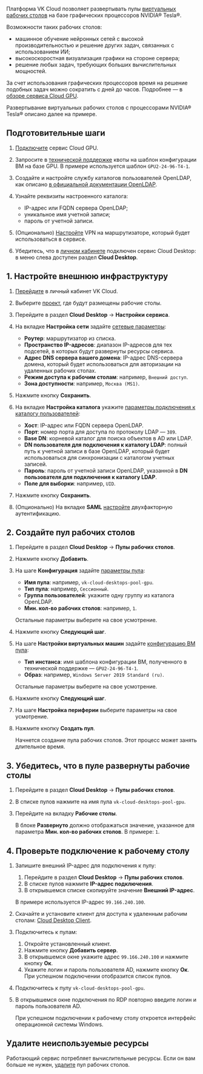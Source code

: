 Платформа VK Cloud позволяет развертывать пулы [виртуальных рабочих столов](/ru/computing/cloud-desktops/concepts/about) на базе графических процессоров NVIDIA® Tesla®.

Возможности таких рабочих столов:

* машинное обучение нейронных сетей с высокой производительностью и решение других задач, связанных с использованием ИИ;
* высокоскоростная визуализация графики на стороне сервера;
* решение любых задач, требующих больших вычислительных мощностей.

За счет использования графических процессоров время на решение подобных задач можно сократить с дней до часов. Подробнее — в [обзоре сервиса Cloud GPU](../../concepts/about).

Развертывание виртуальных рабочих столов с процессорами NVIDIA® Tesla® описано далее на примере.

## Подготовительные шаги

1. [Подключите](/ru/computing/gpu/connect) сервис Cloud GPU.
1. Запросите в [технической поддержке](/ru/contacts) квоты на шаблон конфигурации ВМ на базе GPU. В примере используется шаблон `GPU2-24-96-T4-1`.
1. Создайте и настройте службу каталогов пользователей OpenLDAP, как описано [в официальной документации OpenLDAP](https://www.openldap.org/doc/admin26/quickstart.html).
1. Узнайте реквизиты настроенного каталога:

   * IP-адрес или FQDN сервера OpenLDAP;
   * уникальное имя учетной записи;
   * пароль от учетной записи.

1. (Опционально) [Настройте](/ru/networks/vnet/how-to-guides/onpremise-connect/vpn-tunnel) VPN на маршрутизаторе, который будет использоваться в сервисе.
1. Убедитесь, что в [личном кабинете](https://msk.cloud.vk.com/app/) подключен сервис Cloud Desktop: в меню слева доступен раздел **Cloud Desktop**.

## 1. Настройте внешнюю инфраструктуру

1. [Перейдите](https://msk.cloud.vk.com/app/) в личный кабинет VK Cloud.
1. Выберите [проект](/ru/tools-for-using-services/account/concepts/projects), где будут размещены рабочие столы.
1. Перейдите в раздел **Cloud Desktop** → **Настройки сервиса**.
1. На вкладке **Настройка сети** задайте [сетевые параметры](/ru/computing/cloud-desktops/instructions/config/setup-net):

   * **Роутер**: маршрутизатор из списка.
   * **Пространство IP-адресов**: диапазон IP-адресов для тех подсетей, в которых будут развернуты ресурсы сервиса.
   * **Адрес DNS сервера вашего домена**: IP-адрес DNS-сервера домена, который будет использоваться для авторизации на удаленных рабочих столах.
   * **Режим доступа к рабочим столам**: например, `Внешний доступ`.
   * **Зона доступности**: например, `Москва (MS1)`.

1. Нажмите кнопку **Сохранить**.
1. На вкладке **Настройка каталога** укажите [параметры подключения к каталогу пользователей](/ru/computing/cloud-desktops/instructions/config/setup-ldap):

    * **Хост**: IP-адрес или FQDN сервера OpenLDAP.
    * **Порт**: номер порта для доступа по протоколу LDAP — `389`.
    * **Base DN**: корневой каталог для поиска объектов в AD или LDAP.
    * **DN пользователя для подключения к каталогу LDAP**: полный путь к учетной записи в базе OpenLDAP, который будет использоваться для синхронизации с каталогом учетных записей.
    * **Пароль**: пароль от учетной записи OpenLDAP, указанной в **DN пользователя для подключения к каталогу LDAP**.
    * **Поле для выборки**: например, `UID`.

1. Нажмите кнопку **Сохранить**.
1. (Опционально) На вкладке **SAML** [настройте](/ru/computing/cloud-desktops/instructions/config/setup-saml) двухфакторную аутентификацию.

## 2. Создайте пул рабочих столов

1. Перейдите в раздел **Cloud Desktop** → **Пулы рабочих столов**.
1. Нажмите кнопку **Добавить**.
1. На шаге **Конфигурация** задайте [параметры пула](/ru/computing/cloud-desktops/instructions/desktops-pool/add#setup_pool_configuration):

    * **Имя пула**: например, `vk-cloud-desktops-pool-gpu`.
    * **Тип пула**: например, `Сессионный`.
    * **Группа пользователей**: укажите одну группу из каталога OpenLDAP.
    * **Мин. кол-во рабочих столов**: например, `1`.

    Остальные параметры выберите на свое усмотрение.

1. Нажмите кнопку **Следующий шаг**.

1. На шаге **Настройки виртуальных машин** задайте [конфигурацию ВМ пула](/ru/computing/cloud-desktops/instructions/desktops-pool/add#configure_pool_vms):

    * **Тип инстанса**: имя шаблона конфигурации ВМ, полученного в технической поддержке — `GPU2-24-96-T4-1`.
    * **Образ**: например, `Windows Server 2019 Standard (ru)`.

    Остальные параметры выберите на свое усмотрение.

1. Нажмите кнопку **Следующий шаг**.
1. На шаге **Настройка периферии** выберите параметры на свое усмотрение.
1. Нажмите кнопку **Создать пул**.

   Начнется создание пула рабочих столов. Этот процесс может занять длительное время.

## 3. Убедитесь, что в пуле развернуты рабочие столы

1. Перейдите в раздел **Cloud Desktop** → **Пулы рабочих столов**.

1. В списке пулов нажмите на имя пула `vk-cloud-desktops-pool-gpu`.

1. Перейдите на вкладку **Рабочие столы**.

   В блоке **Развернуто** должно отображаться значение, указанное для параметра **Мин. кол-во рабочих столов**. В примере: `1`.

## 4. Проверьте подключение к рабочему столу

1. Запишите внешний IP-адрес для подключения к пулу:

   1. Перейдите в раздел **Cloud Desktop** → **Пулы рабочих столов**.
   1. В списке пулов нажмите **IP-адрес подключения**.
   1. В открывшемся списке скопируйте значение **Внешний IP-адрес**.

   В примере используется IP-адрес `99.166.240.100`.

1. Скачайте и установите клиент для доступа к удаленным рабочим столам: [Cloud Desktop Client](/ru/computing/cloud-desktops/instructions/assets/Cloud_Desktop_user_guide_v_1_0.pdf "download").

1. Подключитесь к пулам:

   1. Откройте установленный клиент.
   1. Нажмите кнопку **Добавить сервер**.
   1. В открывшемся окне укажите адрес `99.166.240.100` и нажмите кнопку **Ок**.
   1. Укажите логин и пароль пользователя AD, нажмите кнопку **Ок**. При успешном подключении отобразится список пулов.

1. Подключитесь к пулу `vk-cloud-desktops-pool-gpu`.

1. В открывшемся окне подключения по RDP повторно введите логин и пароль пользователя AD.

   При успешном подключении к рабочему столу откроется интерфейс операционной системы Windows.

## Удалите неиспользуемые ресурсы

Работающий сервис потребляет вычислительные ресурсы. Если он вам больше не нужен, [удалите](/ru/computing/cloud-desktops/instructions/desktops-pool/manage#delete_pool) пул рабочих столов.
